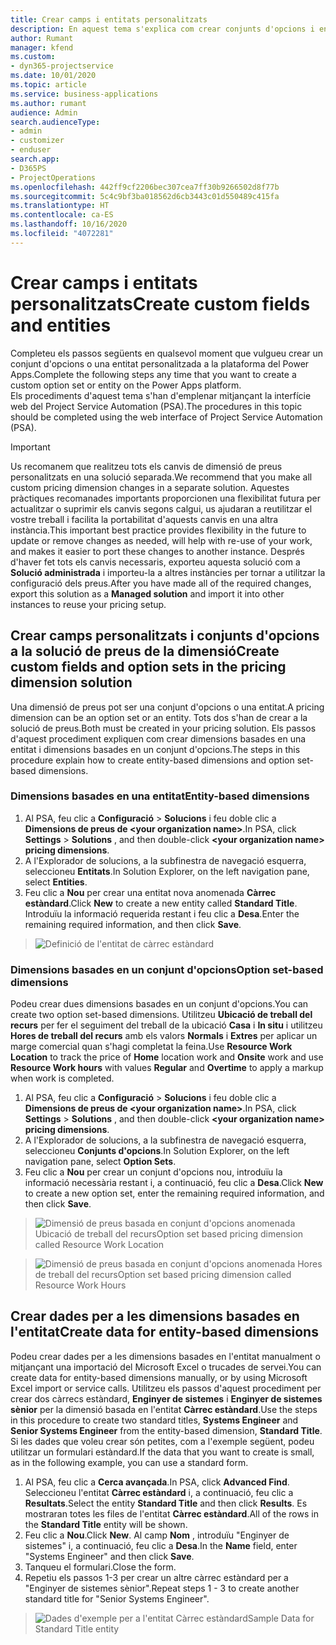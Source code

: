 ```yaml
---
title: Crear camps i entitats personalitzats
description: En aquest tema s'explica com crear conjunts d'opcions i entitats a la vostra pròpia solució a la plataforma Power Apps.
author: Rumant
manager: kfend
ms.custom:
- dyn365-projectservice
ms.date: 10/01/2020
ms.topic: article
ms.service: business-applications
ms.author: rumant
audience: Admin
search.audienceType:
- admin
- customizer
- enduser
search.app:
- D365PS
- ProjectOperations
ms.openlocfilehash: 442ff9cf2206bec307cea7ff30b9266502d8f77b
ms.sourcegitcommit: 5c4c9bf3ba018562d6cb3443c01d550489c415fa
ms.translationtype: HT
ms.contentlocale: ca-ES
ms.lasthandoff: 10/16/2020
ms.locfileid: "4072281"
---
```

# <a name="create-custom-fields-and-entities"></a><span data-ttu-id="9383e-103">Crear camps i entitats personalitzats</span><span class="sxs-lookup"><span data-stu-id="9383e-103">Create custom fields and entities</span></span> 

<span data-ttu-id="9383e-104">Completeu els passos següents en qualsevol moment que vulgueu crear un conjunt d'opcions o una entitat personalitzada a la plataforma del Power Apps.</span><span class="sxs-lookup"><span data-stu-id="9383e-104">Complete the following steps any time that you want to create a custom option set or entity on the Power Apps platform.</span></span>  
<span data-ttu-id="9383e-105">Els procediments d'aquest tema s'han d'emplenar mitjançant la interfície web del Project Service Automation (PSA).</span><span class="sxs-lookup"><span data-stu-id="9383e-105">The procedures in this topic should be completed using the web interface of Project Service Automation (PSA).</span></span>

> [!IMPORTANT]
> <span data-ttu-id="9383e-106">Us recomanem que realitzeu tots els canvis de dimensió de preus personalitzats en una solució separada.</span><span class="sxs-lookup"><span data-stu-id="9383e-106">We recommend that you make all custom pricing dimension changes in a separate solution.</span></span> <span data-ttu-id="9383e-107">Aquestes pràctiques recomanades importants proporcionen una flexibilitat futura per actualitzar o suprimir els canvis segons calgui, us ajudaran a reutilitzar el vostre treball i facilita la portabilitat d'aquests canvis en una altra instància.</span><span class="sxs-lookup"><span data-stu-id="9383e-107">This important best practice provides flexibility in the future to update or remove changes as needed, will help with re-use of your work, and makes it easier to port these changes to another instance.</span></span> <span data-ttu-id="9383e-108">Després d'haver fet tots els canvis necessaris, exporteu aquesta solució com a **Solució administrada** i importeu-la a altres instàncies per tornar a utilitzar la configuració dels preus.</span><span class="sxs-lookup"><span data-stu-id="9383e-108">After you have made all of the required changes, export this solution as a **Managed solution** and import it into other instances to reuse your pricing setup.</span></span>

  
## <a name="create-custom-fields-and-option-sets-in-the-pricing-dimension-solution"></a><span data-ttu-id="9383e-109">Crear camps personalitzats i conjunts d'opcions a la solució de preus de la dimensió</span><span class="sxs-lookup"><span data-stu-id="9383e-109">Create custom fields and option sets in the pricing dimension solution</span></span>

<span data-ttu-id="9383e-110">Una dimensió de preus pot ser una conjunt d'opcions o una entitat.</span><span class="sxs-lookup"><span data-stu-id="9383e-110">A pricing dimension can be an option set or an entity.</span></span> <span data-ttu-id="9383e-111">Tots dos s'han de crear a la solució de preus.</span><span class="sxs-lookup"><span data-stu-id="9383e-111">Both must be created in your pricing solution.</span></span> <span data-ttu-id="9383e-112">Els passos d'aquest procediment expliquen com crear dimensions basades en una entitat i dimensions basades en un conjunt d'opcions.</span><span class="sxs-lookup"><span data-stu-id="9383e-112">The steps in this procedure explain how to create entity-based dimensions and option set-based dimensions.</span></span>

### <a name="entity-based-dimensions"></a><span data-ttu-id="9383e-113">Dimensions basades en una entitat</span><span class="sxs-lookup"><span data-stu-id="9383e-113">Entity-based dimensions</span></span>

1. <span data-ttu-id="9383e-114">Al PSA, feu clic a **Configuració** > **Solucions** i feu doble clic a **Dimensions de preus de \<your organization name>**.</span><span class="sxs-lookup"><span data-stu-id="9383e-114">In PSA, click **Settings** > **Solutions** , and then double-click **\<your organization name> pricing dimensions**.</span></span>
2. <span data-ttu-id="9383e-115">A l'Explorador de solucions, a la subfinestra de navegació esquerra, seleccioneu **Entitats**.</span><span class="sxs-lookup"><span data-stu-id="9383e-115">In Solution Explorer, on the left navigation pane, select **Entities**.</span></span>
3. <span data-ttu-id="9383e-116">Feu clic a **Nou** per crear una entitat nova anomenada **Càrrec estàndard**.</span><span class="sxs-lookup"><span data-stu-id="9383e-116">Click **New** to create a new entity called **Standard Title**.</span></span> <span data-ttu-id="9383e-117">Introduïu la informació requerida restant i feu clic a **Desa**.</span><span class="sxs-lookup"><span data-stu-id="9383e-117">Enter the remaining required information, and then click **Save**.</span></span>

> ![Definició de l'entitat de càrrec estàndard](media/Standard-Title-entity-definition.png)


### <a name="option-set-based-dimensions"></a><span data-ttu-id="9383e-119">Dimensions basades en un conjunt d'opcions</span><span class="sxs-lookup"><span data-stu-id="9383e-119">Option set-based dimensions</span></span> 
<span data-ttu-id="9383e-120">Podeu crear dues dimensions basades en un conjunt d'opcions.</span><span class="sxs-lookup"><span data-stu-id="9383e-120">You can create two option set-based dimensions.</span></span> <span data-ttu-id="9383e-121">Utilitzeu **Ubicació de treball del recurs** per fer el seguiment del treball de la ubicació **Casa** i **In situ** i utilitzeu **Hores de treball del recurs** amb els valors **Normals** i **Extres** per aplicar un marge comercial quan s'hagi completat la feina.</span><span class="sxs-lookup"><span data-stu-id="9383e-121">Use **Resource Work Location** to track the price of **Home** location work and **Onsite** work and use **Resource Work hours** with values **Regular** and **Overtime** to apply a markup when work is completed.</span></span>


1. <span data-ttu-id="9383e-122">Al PSA, feu clic a **Configuració** > **Solucions** i feu doble clic a **Dimensions de preus de \<your organization name>**.</span><span class="sxs-lookup"><span data-stu-id="9383e-122">In PSA, click **Settings** > **Solutions** , and then double-click  **\<your organization name> pricing dimensions**.</span></span> 
2. <span data-ttu-id="9383e-123">A l'Explorador de solucions, a la subfinestra de navegació esquerra, seleccioneu **Conjunts d'opcions**.</span><span class="sxs-lookup"><span data-stu-id="9383e-123">In Solution Explorer, on the left navigation pane, select  **Option Sets**.</span></span> 
3. <span data-ttu-id="9383e-124">Feu clic a **Nou** per crear un conjunt d'opcions nou, introduïu la informació necessària restant i, a continuació, feu clic a **Desa**.</span><span class="sxs-lookup"><span data-stu-id="9383e-124">Click **New** to create a new option set, enter the remaining required information, and then click **Save**.</span></span>

> ![<span data-ttu-id="9383e-125">Dimensió de preus basada en conjunt d'opcions anomenada Ubicació de treball del recurs</span><span class="sxs-lookup"><span data-stu-id="9383e-125">Option set based pricing dimension called Resource Work Location</span></span> ](media/Option-set-PD-called-Resource-Work-Location.png)

> ![<span data-ttu-id="9383e-126">Dimensió de preus basada en conjunt d'opcions anomenada Hores de treball del recurs</span><span class="sxs-lookup"><span data-stu-id="9383e-126">Option set based pricing dimension called Resource Work Hours</span></span> ](media/Option-set-PD-called-Resource-Work-Hours.PNG)


## <a name="create-data-for-entity-based-dimensions"></a><span data-ttu-id="9383e-127">Crear dades per a les dimensions basades en l'entitat</span><span class="sxs-lookup"><span data-stu-id="9383e-127">Create data for entity-based dimensions</span></span>

<span data-ttu-id="9383e-128">Podeu crear dades per a les dimensions basades en l'entitat manualment o mitjançant una importació del Microsoft Excel o trucades de servei.</span><span class="sxs-lookup"><span data-stu-id="9383e-128">You can create data for entity-based dimensions manually, or by using Microsoft Excel import or service calls.</span></span> <span data-ttu-id="9383e-129">Utilitzeu els passos d'aquest procediment per crear dos càrrecs estàndard, **Enginyer de sistemes** i **Enginyer de sistemes sènior** per la dimensió basada en l'entitat **Càrrec estàndard**.</span><span class="sxs-lookup"><span data-stu-id="9383e-129">Use the steps in this procedure to create two standard titles, **Systems Engineer** and **Senior Systems Engineer** from the entity-based dimension, **Standard Title**.</span></span> <span data-ttu-id="9383e-130">Si les dades que voleu crear són petites, com a l'exemple següent, podeu utilitzar un formulari estàndard.</span><span class="sxs-lookup"><span data-stu-id="9383e-130">If the data that you want to create is small, as in the following example, you can use a standard form.</span></span>

1. <span data-ttu-id="9383e-131">Al PSA, feu clic a **Cerca avançada**.</span><span class="sxs-lookup"><span data-stu-id="9383e-131">In PSA, click **Advanced Find**.</span></span> <span data-ttu-id="9383e-132">Seleccioneu l'entitat **Càrrec estàndard** i, a continuació, feu clic a **Resultats**.</span><span class="sxs-lookup"><span data-stu-id="9383e-132">Select the entity **Standard Title** and then click **Results**.</span></span> <span data-ttu-id="9383e-133">Es mostraran totes les files de l'entitat **Càrrec estàndard**.</span><span class="sxs-lookup"><span data-stu-id="9383e-133">All of the rows in the **Standard Title** entity will be shown.</span></span>
2. <span data-ttu-id="9383e-134">Feu clic a **Nou**.</span><span class="sxs-lookup"><span data-stu-id="9383e-134">Click **New**.</span></span> <span data-ttu-id="9383e-135">Al camp **Nom** , introduïu "Enginyer de sistemes" i, a continuació, feu clic a **Desa**.</span><span class="sxs-lookup"><span data-stu-id="9383e-135">In the **Name** field, enter "Systems Engineer" and then click **Save**.</span></span>
3. <span data-ttu-id="9383e-136">Tanqueu el formulari.</span><span class="sxs-lookup"><span data-stu-id="9383e-136">Close the form.</span></span> 
4. <span data-ttu-id="9383e-137">Repetiu els passos 1-3 per crear un altre càrrec estàndard per a "Enginyer de sistemes sènior".</span><span class="sxs-lookup"><span data-stu-id="9383e-137">Repeat steps 1 - 3 to create another standard title for "Senior Systems Engineer".</span></span>

> ![<span data-ttu-id="9383e-138">Dades d'exemple per a l'entitat Càrrec estàndard</span><span class="sxs-lookup"><span data-stu-id="9383e-138">Sample Data for Standard Title entity</span></span> ](media/ST-data.png)


